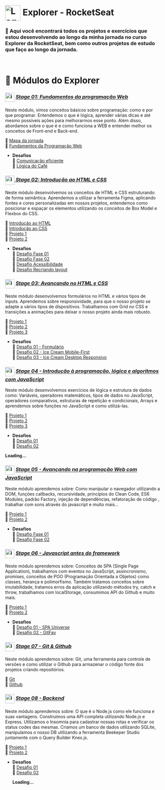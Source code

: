  # <img src="https://imgur.com/X4HdxWx.png"  width="50px" align="center" alt="Logo Explorer em formato de Hexagono Azul com detalhes azul claro"> Explorer - RocketSeat  
  ### 📌 Aqui você encontrará todos os projetos e exercícios que estou desenvolvendo ao longo da minha jornada no curso Explorer da RocketSeat, bem como outros projetos de estudo que faço ao longo da jornada.

# <br>:book: Módulos do Explorer

### <img src="https://imgur.com/VhTBbHg.png" alt="imagem de um notebook" align="center" width="30px"> [_**Stage 01: Fundamentos da programação Web**_](https://github.com/RodrigoLuigi/Explorer---RocketSeat/tree/master/Stage%2001%20-%20Fundamentos%20Programa%C3%A7%C3%A3o%20Web)
  Neste módulo, vimos conceitos básicos sobre programação: como e por que programar. Entendemos o que é lógica, aprender várias dicas e até mesmo possíveis ações para melhorarmos esse ponto.
  Além disso, abordamos sobre o que é e como funciona a WEB e entender melhor os conceitos de Front-end e Back-end.

  🔗  [Mapa da jornada](https://github.com/RodrigoLuigi/Explorer---RocketSeat/blob/master/Stage%2001%20-%20Fundamentos%20Programa%C3%A7%C3%A3o%20Web/Landing%2001%20-%20Mapa%20da%20Jornada.pdf)<br>
  🔗  [Fundamentos da Programação Web](https://github.com/RodrigoLuigi/Explorer---RocketSeat/blob/master/Stage%2001%20-%20Fundamentos%20Programa%C3%A7%C3%A3o%20Web/Stage%2001%20-%20Fundamentos%20da%20programao%20WEB.pdf)<br>

  * **Desafios** <br>
  🔗  [Comunicação eficiente](https://github.com/RodrigoLuigi/Explorer---RocketSeat/blob/master/Stage%2001%20-%20Fundamentos%20Programa%C3%A7%C3%A3o%20Web/Comunicao%20eficiente.pdf)<br>
  🔗  [Lógica do Café](https://github.com/RodrigoLuigi/Explorer---RocketSeat/blob/master/Stage%2001%20-%20Fundamentos%20Programa%C3%A7%C3%A3o%20Web/Desafio%20do%20Cafe.pdf)<br>
  

### <img src="https://imgur.com/VhTBbHg.png" alt="imagem de um notebook" align="center" width="30px">[ _**Stage 02: Introdução ao HTML e CSS**_](https://github.com/RodrigoLuigi/Explorer---RocketSeat/tree/master/Stage%2002%20-%20Introdu%C3%A7%C3%A3o%20ao%20HTML%20e%20CSS)
  Neste módulo desenvolvemos os conceitos de HTML e CSS estruturando de forma semântica. Aprendemos a utilizar a ferramenta Figma, aplicando fontes e cores personalizadas em nossos projetos, entendemos como posicionar e espaçar os elementos utilizando os conceitos de Box Model e Flexbox do CSS.

  🔗  [Introdução ao HTML](https://github.com/RodrigoLuigi/Explorer---RocketSeat/tree/master/Stage%2002%20-%20Introdu%C3%A7%C3%A3o%20ao%20HTML%20e%20CSS/Introdu%C3%A7%C3%A3o%20ao%20HTML)<br>
  🔗  [Introdução ao CSS](https://github.com/RodrigoLuigi/Explorer---RocketSeat/tree/master/Stage%2002%20-%20Introdu%C3%A7%C3%A3o%20ao%20HTML%20e%20CSS/Introdu%C3%A7%C3%A3o%20ao%20CSS)<br>
  🔗  [Projeto 1](https://github.com/RodrigoLuigi/Explorer---RocketSeat/tree/master/Stage%2002%20-%20Introdu%C3%A7%C3%A3o%20ao%20HTML%20e%20CSS/Projeto%201)<br>
  🔗  [Projeto 2](https://github.com/RodrigoLuigi/Explorer---RocketSeat/tree/master/Stage%2002%20-%20Introdu%C3%A7%C3%A3o%20ao%20HTML%20e%20CSS/Projeto%202)<br>
  
   * **Desafios** <br>
  🔗  [Desafio Fase 01](https://github.com/RodrigoLuigi/Explorer---RocketSeat/tree/master/Stage%2002%20-%20Introdu%C3%A7%C3%A3o%20ao%20HTML%20e%20CSS/Codigo%20do%20desafio%20-%20Fase%2001)<br>
  🔗  [Desafio Fase 02](https://github.com/RodrigoLuigi/Explorer---RocketSeat/tree/master/Stage%2002%20-%20Introdu%C3%A7%C3%A3o%20ao%20HTML%20e%20CSS/Codigo%20do%20desafio%20-%20Fase%2002)<br>
  🔗  [Desafio Acessibilidade](https://github.com/RodrigoLuigi/Explorer---RocketSeat/tree/master/Stage%2002%20-%20Introdu%C3%A7%C3%A3o%20ao%20HTML%20e%20CSS/Codigo%20do%20desafio%20-%20Acessibilidade)<br>
  🔗  [Desafio Recriando layout](https://github.com/RodrigoLuigi/Explorer---RocketSeat/tree/master/Stage%2002%20-%20Introdu%C3%A7%C3%A3o%20ao%20HTML%20e%20CSS/Desafio%20avan%C3%A7ado%20-%20Recriando%20layout)

### <img src="https://imgur.com/VhTBbHg.png" alt="imagem de um notebook" align="center" width="30px"> [_**Stage 03: Avançando no HTML e CSS**_](https://github.com/RodrigoLuigi/Explorer---RocketSeat/tree/master/Stage%2003%20-%20Avan%C3%A7ando%20no%20HTML%20e%20CSS)
  Neste módulo desenvolvemos formulários no HTML e vários tipos de inputs. Aprendemos sobre responsividade, para que o nosso projeto se adapte a vários tipos de dispositivos. Trabalhamos com Grid no CSS e transições a animações para deixar o nosso projeto ainda mais robusto.

  🔗  [Projeto 1](https://github.com/RodrigoLuigi/Explorer---RocketSeat/tree/master/Stage%2003%20-%20Avan%C3%A7ando%20no%20HTML%20e%20CSS/Projeto%201)<br>
  🔗  [Projeto 2](https://github.com/RodrigoLuigi/Explorer---RocketSeat/tree/master/Stage%2003%20-%20Avan%C3%A7ando%20no%20HTML%20e%20CSS/Projeto%202)<br>
  🔗  [Projeto 3](https://github.com/RodrigoLuigi/Explorer---RocketSeat/tree/master/Stage%2003%20-%20Avan%C3%A7ando%20no%20HTML%20e%20CSS/Projeto%203)<br>

   * **Desafios** <br>
  🔗  [Desafio 01 - Formulário](https://github.com/RodrigoLuigi/Explorer---RocketSeat/tree/master/Stage%2003%20-%20Avan%C3%A7ando%20no%20HTML%20e%20CSS/Desafio%201%20-%20Formul%C3%A1rio)<br>
  🔗  [Desafio 02 - Ice Cream Mobile-First](https://github.com/RodrigoLuigi/Explorer---RocketSeat/tree/master/Stage%2003%20-%20Avan%C3%A7ando%20no%20HTML%20e%20CSS/Desafio%202%20-%20Ice%20Cream)<br>
  🔗  [Desafio 03 - Ice Cream Desktop Responsivo](https://github.com/RodrigoLuigi/Explorer---RocketSeat/tree/master/Stage%2003%20-%20Avan%C3%A7ando%20no%20HTML%20e%20CSS/Desafio%203%20-%20Ice%20Cream%20Desktop)<br>

### <img src="https://imgur.com/VhTBbHg.png" alt="imagem de um notebook" align="center" width="30px"> [_**Stage 04 - Introdução à programação, lógica e algoritmos com JavaScript**_](https://github.com/RodrigoLuigi/Explorer---RocketSeat/tree/master/Stage%2004%20-%20Introdu%C3%A7%C3%A3o%20%C3%A0%20programa%C3%A7%C3%A3o%2C%20l%C3%B3gica%20e%20algoritmos%20em%20Javascript)
Neste módulo desenvolvemos exercícios de lógica e estrutura de dados como: Variáveis, operadores matemáticos, tipos de dados no JavaScript, operadores comparativos, estruturas de repetição e condicionais, Arrays e aprendemos sobre funções no JavaScript e como utilizá-las.

  🔗  [Projeto 1]()<br>
  🔗  [Projeto 2]()<br>
  🔗  [Projeto 3]()<br>
   * **Desafios** <br>
  🔗  [Desafio 01](https://github.com/RodrigoLuigi/Explorer---RocketSeat/tree/master/Stage%2004%20-%20Introdu%C3%A7%C3%A3o%20%C3%A0%20programa%C3%A7%C3%A3o%2C%20l%C3%B3gica%20e%20algoritmos%20em%20Javascript/Desafio%201)<br>
  🔗  [Desafio 02](https://github.com/RodrigoLuigi/Explorer---RocketSeat/tree/master/Stage%2004%20-%20Introdu%C3%A7%C3%A3o%20%C3%A0%20programa%C3%A7%C3%A3o%2C%20l%C3%B3gica%20e%20algoritmos%20em%20Javascript/Desafio%202)<br>

  **Loading...**

### <img src="https://imgur.com/VhTBbHg.png" alt="imagem de um notebook" align="center" width="30px"> [_**Stage 05 - Avançando na programação Web com JavaScript**_](https://github.com/RodrigoLuigi/Explorer---RocketSeat/tree/master/Stage%2005%20-%20Avan%C3%A7ando%20na%20Programa%C3%A7%C3%A3o%20Web%20com%20JavaScript)
 Neste módulo aprendemos sobre: Como manipular o navegador utilizando a DOM, funções callbacks, recursividade, princípios do Clean Code, ES6 Modules, padrão Factory, injeção de dependências, refatoração de código , trabalhar com sons através do javascript e muito mais...

 🔗 [Projeto 1](https://github.com/RodrigoLuigi/Explorer---RocketSeat/tree/master/Stage%2005%20-%20Avan%C3%A7ando%20na%20Programa%C3%A7%C3%A3o%20Web%20com%20JavaScript/Projeto%201)<br>
 🔗 [Projeto 2](https://github.com/RodrigoLuigi/Explorer---RocketSeat/tree/master/Stage%2005%20-%20Avan%C3%A7ando%20na%20Programa%C3%A7%C3%A3o%20Web%20com%20JavaScript/Projeto%202)<br>
* **Desafios**<br>
 🔗 [Desafio Fase 01](https://github.com/RodrigoLuigi/Explorer---RocketSeat/tree/master/Stage%2005%20-%20Avan%C3%A7ando%20na%20Programa%C3%A7%C3%A3o%20Web%20com%20JavaScript/Desafio%201)<br>
 🔗 [Desafio Fase 02](https://github.com/RodrigoLuigi/Explorer---RocketSeat/tree/master/Stage%2005%20-%20Avan%C3%A7ando%20na%20Programa%C3%A7%C3%A3o%20Web%20com%20JavaScript/Desafio%202)<br>

### <img src="https://imgur.com/VhTBbHg.png" alt="imagem de um notebook" align="center" width="30px"> [_**Stage 06 - Javascript antes do framework**_](https://github.com/RodrigoLuigi/Explorer---RocketSeat/tree/master/Stage%2005%20-%20Avan%C3%A7ando%20na%20Programa%C3%A7%C3%A3o%20Web%20com%20JavaScript)
 Neste módulo aprendemos sobre: Conceitos de SPA (Single Page Application), trabalhamos com eventos no JavaScript, assincronismo, promises, conceitos de POO (Programação Orientada a Objetos) como classes, herança e polimorfismo. Também tratamos conceitos sobre imutabilidade, tratamos erros da aplicação utilizando métodos try, catch e throw, trabalhamos com localStorage, consumimos API do Github e muito mais.

 🔗 [Projeto 1](https://github.com/RodrigoLuigi/Explorer---RocketSeat/tree/master/Stage%2006%20-%20JavaScript%20antes%20do%20framework/Projeto1)<br>
 🔗 [Projeto 2](https://github.com/RodrigoLuigi/Explorer---RocketSeat/tree/master/Stage%2006%20-%20JavaScript%20antes%20do%20framework/Projeto2)<br>
* **Desafios**<br>
 🔗 [Desafio 01 - SPA Universe](https://github.com/RodrigoLuigi/Explorer---RocketSeat/tree/master/Stage%2006%20-%20JavaScript%20antes%20do%20framework/DesafioSPA)<br>
 🔗 [Desafio 02 - GitFav](https://github.com/RodrigoLuigi/Explorer---RocketSeat/tree/master/Stage%2006%20-%20JavaScript%20antes%20do%20framework/DesafioGitFav)<br>


### <img src="https://imgur.com/VhTBbHg.png" alt="imagem de um notebook" align="center" width="30px"> [_**Stage 07 - Git & Github**_]()
 Neste módulo aprendemos sobre: Git, uma ferramenta para controle de versões e como utilizar o Github para armazenar o código fonte dos projetos criando repositórios.

 🔗 [Git](https://github.com/RodrigoLuigi/Explorer---RocketSeat/tree/master/Stage%2007%20-%20Git%20%26%20Github/Git)<br>
 🔗 [Github](https://github.com/RodrigoLuigi/Explorer---RocketSeat/tree/master/Stage%2007%20-%20Git%20%26%20Github/GitHub)<br>


### <img src="https://imgur.com/VhTBbHg.png" alt="imagem de um notebook" align="center" width="30px"> [_**Stage 08 - Backend**_]()
 Neste módulo aprendemos sobre: O que é o Node.js como ele funciona e suas vantagens. Construimos uma API completa utilizando Node.js e Express. Utilizamos o Insomnia para cadastrar nossas rotas e verificar os status codes das mesmas. Criamos um banco de dados utilizando SQLite, manipulamos o nosso DB utilizando a ferramenta Beekeper Studio juntamente com o Query Builder Knex.js.

 🔗 [Projeto 1]()<br>
 🔗 [Projeto 2]()<br>
* **Desafios**<br>
 🔗 [Desafio 01]()<br>
 🔗 [Desafio 02]()<br>

  **Loading...**